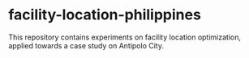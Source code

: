 # facility-location-philippines

This repository contains experiments on facility location optimization, applied towards a case study on Antipolo City.
